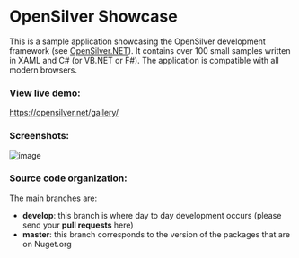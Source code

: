 # OpenSilver Showcase


This is a sample application showcasing the OpenSilver development framework (see [OpenSilver.NET](https://opensilver.net)). It contains over 100 small samples written in XAML and C# (or VB.NET or F#). The application is compatible with all modern browsers.

### View live demo:

https://opensilver.net/gallery/

### Screenshots:

![image](https://github.com/OpenSilver/OpenSilver.Samples.Showcase/assets/8248552/f36934c0-9f2e-4715-8635-006980707233)

### Source code organization:

The main branches are:
- **develop**: this branch is where day to day development occurs (please send your **pull requests** here)
- **master**: this branch corresponds to the version of the packages that are on Nuget.org
